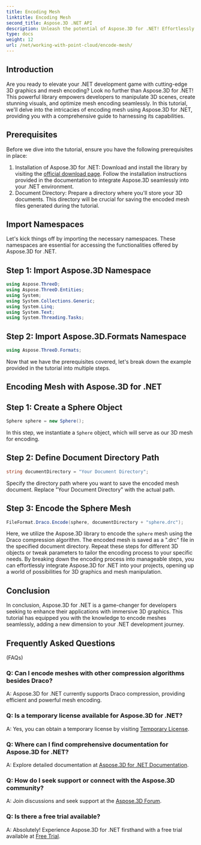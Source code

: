 ```yaml
---
title: Encoding Mesh
linktitle: Encoding Mesh
second_title: Aspose.3D .NET API
description: Unleash the potential of Aspose.3D for .NET! Effortlessly encode 3D meshes with Draco compression. Elevate your .NET development with stunning visuals.
type: docs
weight: 12
url: /net/working-with-point-cloud/encode-mesh/
---
```

## Introduction
Are you ready to elevate your .NET development game with cutting-edge 3D graphics and mesh encoding? Look no further than Aspose.3D for .NET! This powerful library empowers developers to manipulate 3D scenes, create stunning visuals, and optimize mesh encoding seamlessly. In this tutorial, we'll delve into the intricacies of encoding mesh using Aspose.3D for .NET, providing you with a comprehensive guide to harnessing its capabilities.
## Prerequisites
Before we dive into the tutorial, ensure you have the following prerequisites in place:
1. Installation of Aspose.3D for .NET: Download and install the library by visiting the [official download page](https://releases.aspose.com/3d/net/). Follow the installation instructions provided in the documentation to integrate Aspose.3D seamlessly into your .NET environment.
2. Document Directory: Prepare a directory where you'll store your 3D documents. This directory will be crucial for saving the encoded mesh files generated during the tutorial.
## Import Namespaces
Let's kick things off by importing the necessary namespaces. These namespaces are essential for accessing the functionalities offered by Aspose.3D for .NET.
## Step 1: Import Aspose.3D Namespace
```csharp
using Aspose.ThreeD;
using Aspose.ThreeD.Entities;
using System;
using System.Collections.Generic;
using System.Linq;
using System.Text;
using System.Threading.Tasks;
```
## Step 2: Import Aspose.3D.Formats Namespace
```csharp
using Aspose.ThreeD.Formats;
```
Now that we have the prerequisites covered, let's break down the example provided in the tutorial into multiple steps.
## Encoding Mesh with Aspose.3D for .NET
## Step 1: Create a Sphere Object
```csharp
Sphere sphere = new Sphere();
```
In this step, we instantiate a `Sphere` object, which will serve as our 3D mesh for encoding.
## Step 2: Define Document Directory Path
```csharp
string documentDirectory = "Your Document Directory";
```
Specify the directory path where you want to save the encoded mesh document. Replace "Your Document Directory" with the actual path.
## Step 3: Encode the Sphere Mesh
```csharp
FileFormat.Draco.Encode(sphere, documentDirectory + "sphere.drc");
```
Here, we utilize the Aspose.3D library to encode the `sphere` mesh using the Draco compression algorithm. The encoded mesh is saved as a ".drc" file in the specified document directory.
Repeat these steps for different 3D objects or tweak parameters to tailor the encoding process to your specific needs.
By breaking down the encoding process into manageable steps, you can effortlessly integrate Aspose.3D for .NET into your projects, opening up a world of possibilities for 3D graphics and mesh manipulation.
## Conclusion
In conclusion, Aspose.3D for .NET is a game-changer for developers seeking to enhance their applications with immersive 3D graphics. This tutorial has equipped you with the knowledge to encode meshes seamlessly, adding a new dimension to your .NET development journey.
## Frequently Asked Questions
 (FAQs)
### Q: Can I encode meshes with other compression algorithms besides Draco?
A: Aspose.3D for .NET currently supports Draco compression, providing efficient and powerful mesh encoding.
### Q: Is a temporary license available for Aspose.3D for .NET?
A: Yes, you can obtain a temporary license by visiting [Temporary License](https://purchase.aspose.com/temporary-license/).
### Q: Where can I find comprehensive documentation for Aspose.3D for .NET?
A: Explore detailed documentation at [Aspose.3D for .NET Documentation](https://reference.aspose.com/3d/net/).
### Q: How do I seek support or connect with the Aspose.3D community?
A: Join discussions and seek support at the [Aspose.3D Forum](https://forum.aspose.com/c/3d/18).
### Q: Is there a free trial available?
A: Absolutely! Experience Aspose.3D for .NET firsthand with a free trial available at [Free Trial](https://releases.aspose.com/).
